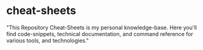 # cheat-sheets
"This Repository Cheat-Sheets is my personal knowledge-base. Here you'll find code-snippets, technical documentation, and command reference for various tools, and technologies."
